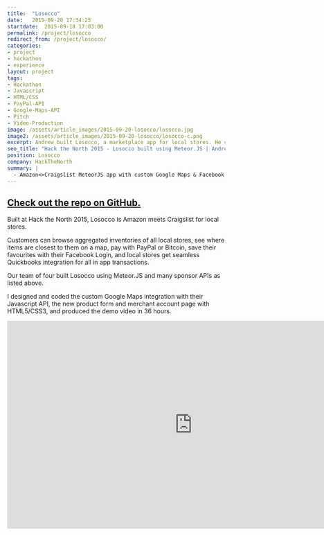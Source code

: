 ```yaml
---
title:  "Losocco"
date:   2015-09-20 17:34:25
startdate:  2015-09-18 17:03:00
permalink: /project/losocco
redirect_from: /project/losocco/
categories:
- project
- hackathon
- experience
layout: project
tags:
- Hackathon
- Javascript
- HTML/CSS
- PayPal-API
- Google-Maps-API
- Pitch
- Video-Production
image: /assets/article_images/2015-09-20-losocco/losocco.jpg
image2: /assets/article_images/2015-09-20-losocco/losocco-c.png
excerpt: Andrew built Losocco, a marketplace app for local stores. He coded the Google Maps integration in javascript, and signup forms & user profiles in HTML/CSS.
seo_title: "Hack the North 2015 - Losocco built using Meteor.JS | Andrew Paradi"
position: Losocco
company: HackTheNorth
summary: |
  - Amazon<>Craigslist MeteorJS app with custom Google Maps & Facebook login
---
```


[Check out the repo on GitHub.](https://github.com/gabehab/htn2015)
---

Built at Hack the North 2015, Losocco is Amazon meets Craigslist for local stores.

Customers can browse aggregated inventories of all local stores, see where items are closest to them on a map, pay with PayPal or Bitcoin, save their favourites with their Facebook Login, and local stores get seamless Quickbooks integration for all in app transactions.

Our team of four built Losocco using Meteor.JS and many sponsor APIs as listed above.

I designed and coded the custom Google Maps integration with their Javascript API, the new product form and merchant account page with HTML5/CSS3, and produced the demo video in 36 hours.

<iframe width="853" height="480" src="https://www.youtube-nocookie.com/embed/a3-RnvmDsZ8?rel=0&amp;showinfo=0" frameborder="0" allowfullscreen></iframe>
